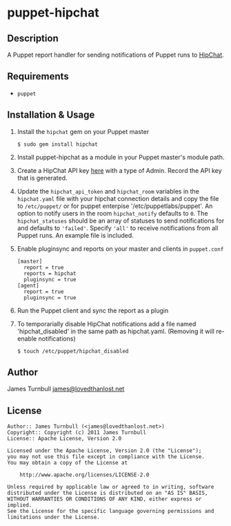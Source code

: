 puppet-hipchat
==============

Description
-----------

A Puppet report handler for sending notifications of Puppet runs to [HipChat](http://www.hipchat.com).

Requirements
------------

* `puppet`

Installation & Usage
--------------------

1.  Install the `hipchat` gem on your Puppet master

        $ sudo gem install hipchat

2.  Install puppet-hipchat as a module in your Puppet master's module
    path.

3.  Create a HipChat API key [here](https://www.hipchat.com/groups/api)
    with a type of Admin.  Record the API key that is generated.

4.  Update the `hipchat_api_token` and `hipchat_room` variables in the `hipchat.yaml` file with
    your hipchat connection details and copy the file to `/etc/puppet/` or for puppet enterpise '/etc/puppetlabs/puppet'.
    An option to notify  users in the room `hipchat_notify` defaults to `0`. The `hipchat_statuses` should be an array of statuses to send notifications
    for and defaults to `'failed'`. Specify `'all'` to receive notifications from all Puppet runs. An example file is included.

5.  Enable pluginsync and reports on your master and clients in `puppet.conf`

        [master]
          report = true
          reports = hipchat
          pluginsync = true
        [agent]
          report = true
          pluginsync = true

6.  Run the Puppet client and sync the report as a plugin

7.  To temporarially disable HipChat notifications add a file named 'hipchat_disabled' in the same path as hipchat.yaml.
	(Removing it will re-enable notifications)

		$ touch /etc/puppet/hipchat_disabled

Author
------

James Turnbull <james@lovedthanlost.net>

License
-------

    Author:: James Turnbull (<james@lovedthanlost.net>)
    Copyright:: Copyright (c) 2011 James Turnbull
    License:: Apache License, Version 2.0

    Licensed under the Apache License, Version 2.0 (the "License");
    you may not use this file except in compliance with the License.
    You may obtain a copy of the License at

        http://www.apache.org/licenses/LICENSE-2.0

    Unless required by applicable law or agreed to in writing, software
    distributed under the License is distributed on an "AS IS" BASIS,
    WITHOUT WARRANTIES OR CONDITIONS OF ANY KIND, either express or implied.
    See the License for the specific language governing permissions and
    limitations under the License.
